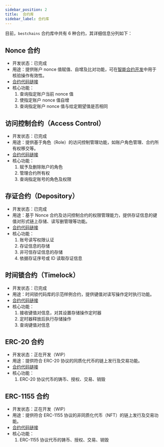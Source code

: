 ```yaml
---
sidebar_position: 2
title:  合约库
sidebar_label: 合约库
---
```


目前，`bestchains` 合约库中共有 6 种合约，其详细信息分列如下：

## Nonce 合约

- 开发状态：已完成
- 用途：提供账户 nonce 值赋值、自增及比对功能，可在[智能合约开发](https://github.com/bestchains/website/blob/main/docs/DevGuide/contract_dev.md)中用于核验操作有效性。
- [合约代码链接](https://github.com/bestchains/bestchains-contracts/blob/main/contracts/nonce/nonce.go)
- 核心功能：
    1. 查询指定账户当前 nonce 值
    2. 使指定账户 nonce 值自增
    3. 查询指定账户 nonce 值与给定期望值是否相同

## 访问控制合约（Access Control）

- 开发状态：已完成
- 用途：提供基于角色（Role）的访问控制管理功能，如账户角色管理、合约所有权移交等。
- [合约代码链接](https://github.com/bestchains/bestchains-contracts/blob/main/contracts/access/access_control.go)
- 核心功能：
    1. 赋予及删除账户的角色
    2. 管理合约所有权
    3. 查询指定账号的角色及权限

## 存证合约（Depository）

- 开发状态：已完成
- 用途：基于 Nonce 合约及访问控制合约的权限管理能力，提供存证信息的键值对形式链上存储、读写删管理等功能。
- [合约代码链接](https://github.com/bestchains/bestchains-contracts/blob/main/contracts/depository/depository.go)
- 核心功能：
    1. 账号读写权限认证
    2. 存证信息的存储
    3. 非可信存证信息的存储
    4. 依据存证序号或 ID 读取存证信息

## 时间锁合约（Timelock）

- 开发状态：已完成
- 用途：时间锁代码库的示范样例合约，提供键值对读写操作定时执行功能。
- [合约代码链接](https://github.com/bestchains/bestchains-contracts/blob/main/contracts/timelock/timelock.go)
- 核心功能：
    1. 接收键值对信息，对其设置存储操作定时器
    2. 定时器释放后执行存储操作
    3. 查询键值对信息

## ERC-20 合约

- 开发状态：正在开发（WIP）
- 用途：提供符合 ERC-20 协议的同质化代币的链上发行及交易功能。
- [合约代码链接](https://github.com/bestchains/bestchains-contracts/blob/main/contracts/token/erc20/erc20.go)
- 核心功能：
    1. ERC-20 协议代币的铸币、授权、交易、销毁

## ERC-1155 合约

- 开发状态：正在开发（WIP）
- 用途：提供符合 ERC-1155 协议的非同质化代币（NFT）的链上发行及交易功能。
- [合约代码链接](https://github.com/bestchains/bestchains-contracts/blob/main/contracts/token/erc1155/erc1155.go)
- 核心功能：
    1. ERC-1155 协议代币的铸币、授权、交易、销毁